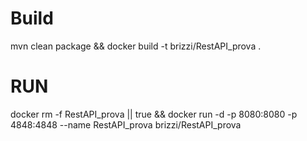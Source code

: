 # Build
mvn clean package && docker build -t brizzi/RestAPI_prova .

# RUN

docker rm -f RestAPI_prova || true && docker run -d -p 8080:8080 -p 4848:4848 --name RestAPI_prova brizzi/RestAPI_prova 